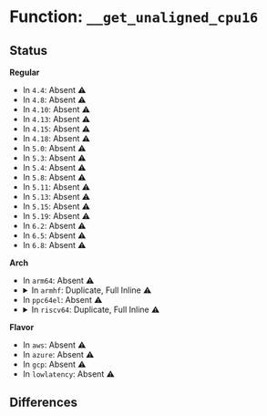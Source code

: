 # Function: <code>__get_unaligned_cpu16</code>

## Status
<b>Regular</b>
<ul>
<li>
In <code>4.4</code>: Absent ⚠️
</li>
<li>
In <code>4.8</code>: Absent ⚠️
</li>
<li>
In <code>4.10</code>: Absent ⚠️
</li>
<li>
In <code>4.13</code>: Absent ⚠️
</li>
<li>
In <code>4.15</code>: Absent ⚠️
</li>
<li>
In <code>4.18</code>: Absent ⚠️
</li>
<li>
In <code>5.0</code>: Absent ⚠️
</li>
<li>
In <code>5.3</code>: Absent ⚠️
</li>
<li>
In <code>5.4</code>: Absent ⚠️
</li>
<li>
In <code>5.8</code>: Absent ⚠️
</li>
<li>
In <code>5.11</code>: Absent ⚠️
</li>
<li>
In <code>5.13</code>: Absent ⚠️
</li>
<li>
In <code>5.15</code>: Absent ⚠️
</li>
<li>
In <code>5.19</code>: Absent ⚠️
</li>
<li>
In <code>6.2</code>: Absent ⚠️
</li>
<li>
In <code>6.5</code>: Absent ⚠️
</li>
<li>
In <code>6.8</code>: Absent ⚠️
</li>
</ul>
<b>Arch</b>
<ul>
<li>
In <code>arm64</code>: Absent ⚠️
</li>
<li>
<details>
<summary>In <code>armhf</code>: Duplicate, Full Inline ⚠️</summary>

**Collision:** Static Duplication

**Inline:** Full

**Transformation:** False

**Instances:**

```
In fs/fat/inode.c (c06aaec8)
Location: include/linux/unaligned/packed_struct.h:10
Inline: True
Inline callers:
  - fs/fat/inode.c:fat_fill_super
  - fs/fat/inode.c:fat_fill_super
  - fs/fat/inode.c:fat_fill_super
  - fs/fat/inode.c:fat_fill_super
  - fs/fat/inode.c:fat_fill_super
  - fs/fat/inode.c:fat_fill_super
```
```
In security/apparmor/policy_unpack.c (c0749278)
Location: include/linux/unaligned/packed_struct.h:10
Inline: True
Inline callers:
  - security/apparmor/policy_unpack.c:unpack_str
  - security/apparmor/policy_unpack.c:unpack_array
  - security/apparmor/policy_unpack.c:unpack_nameX
```
```
In lib/hexdump.c (c07df16c)
Location: include/linux/unaligned/packed_struct.h:10
Inline: True
Inline callers:
  - lib/hexdump.c:hex_dump_to_buffer
```
```
In lib/lzo/lzo1x_decompress_safe.c (c07f6e10)
Location: include/linux/unaligned/packed_struct.h:10
Inline: True
Inline callers:
  - lib/lzo/lzo1x_decompress_safe.c:lzo1x_decompress_safe
  - lib/lzo/lzo1x_decompress_safe.c:lzo1x_decompress_safe
  - lib/lzo/lzo1x_decompress_safe.c:lzo1x_decompress_safe
```
```
In lib/lz4/lz4_decompress.c (c07f8bc8)
Location: include/linux/unaligned/packed_struct.h:10
Inline: True
Inline callers:
  - lib/lz4/lz4_decompress.c:LZ4_decompress_fast_continue
  - lib/lz4/lz4_decompress.c:LZ4_decompress_fast_continue
  - lib/lz4/lz4_decompress.c:LZ4_decompress_safe_continue
  - lib/lz4/lz4_decompress.c:LZ4_decompress_safe_continue
  - lib/lz4/lz4_decompress.c:LZ4_decompress_fast_extDict
  - lib/lz4/lz4_decompress.c:LZ4_decompress_fast_extDict
  - lib/lz4/lz4_decompress.c:LZ4_decompress_safe_forceExtDict
  - lib/lz4/lz4_decompress.c:LZ4_decompress_safe_forceExtDict
  - lib/lz4/lz4_decompress.c:LZ4_decompress_safe_withSmallPrefix
  - lib/lz4/lz4_decompress.c:LZ4_decompress_safe_withSmallPrefix
  - lib/lz4/lz4_decompress.c:LZ4_decompress_safe_withPrefix64k
  - lib/lz4/lz4_decompress.c:LZ4_decompress_safe_withPrefix64k
  - lib/lz4/lz4_decompress.c:LZ4_decompress_fast
  - lib/lz4/lz4_decompress.c:LZ4_decompress_fast
  - lib/lz4/lz4_decompress.c:LZ4_decompress_safe_partial
  - lib/lz4/lz4_decompress.c:LZ4_decompress_safe_partial
  - lib/lz4/lz4_decompress.c:LZ4_decompress_safe
  - lib/lz4/lz4_decompress.c:LZ4_decompress_safe
```
```
In lib/zstd/huf_decompress.c (c07faf94)
Location: include/linux/unaligned/packed_struct.h:10
Inline: True
```
```
In lib/zstd/decompress.c (c080001c)
Location: include/linux/unaligned/packed_struct.h:10
Inline: True
Inline callers:
  - lib/zstd/decompress.c:ZSTD_getDictID_fromFrame
  - lib/zstd/decompress.c:ZSTD_getDictID_fromFrame
  - lib/zstd/decompress.c:ZSTD_decompressContinue
  - lib/zstd/decompress.c:ZSTD_decompressDCtx
  - lib/zstd/decompress.c:ZSTD_decompressBlock
  - lib/zstd/decompress.c:ZSTD_decompressBlock
  - lib/zstd/decompress.c:ZSTD_decompressBlock
  - lib/zstd/decompress.c:ZSTD_decompressBlock
  - lib/zstd/decompress.c:ZSTD_decodeSeqHeaders
  - lib/zstd/decompress.c:ZSTD_findDecompressedSize
  - lib/zstd/decompress.c:ZSTD_findDecompressedSize
```
```
In drivers/tty/vt/vc_screen.c (c096d0e4)
Location: include/linux/unaligned/packed_struct.h:10
Inline: True
Inline callers:
  - drivers/tty/vt/vc_screen.c:vcs_write
```
```
In drivers/ata/libata-core.c (c0a6b1d0)
Location: include/linux/unaligned/packed_struct.h:10
Inline: True
Inline callers:
  - drivers/ata/libata-core.c:ata_log_supported
```
```
In drivers/ata/libata-scsi.c (c0a72d44)
Location: include/linux/unaligned/packed_struct.h:10
Inline: True
Inline callers:
  - drivers/ata/libata-scsi.c:ata_scsi_report_zones_complete
```
```
In drivers/firmware/dmi_scan.c (c15a6990)
Location: include/linux/unaligned/packed_struct.h:10
Inline: True
Inline callers:
  - drivers/firmware/dmi_scan.c:dmi_scan_machine
  - drivers/firmware/dmi_scan.c:dmi_scan_machine
  - drivers/firmware/dmi_scan.c:save_mem_devices
  - drivers/firmware/dmi_scan.c:save_mem_devices
```
</details>
</li>
<li>
In <code>ppc64el</code>: Absent ⚠️
</li>
<li>
<details>
<summary>In <code>riscv64</code>: Duplicate, Full Inline ⚠️</summary>

**Collision:** Static Duplication

**Inline:** Full

**Transformation:** False

**Instances:**

```
In fs/fat/inode.c (ffffffe00035d766)
Location: include/linux/unaligned/packed_struct.h:10
Inline: True
Inline callers:
  - fs/fat/inode.c:fat_fill_super
  - fs/fat/inode.c:fat_fill_super
  - fs/fat/inode.c:fat_fill_super
  - fs/fat/inode.c:fat_fill_super
  - fs/fat/inode.c:fat_fill_super
  - fs/fat/inode.c:fat_fill_super
```
```
In security/apparmor/policy_unpack.c (ffffffe0003e4bd4)
Location: include/linux/unaligned/packed_struct.h:10
Inline: True
Inline callers:
  - security/apparmor/policy_unpack.c:unpack_str
  - security/apparmor/policy_unpack.c:unpack_array
  - security/apparmor/policy_unpack.c:unpack_nameX
```
```
In lib/hexdump.c (ffffffe0004662ea)
Location: include/linux/unaligned/packed_struct.h:10
Inline: True
Inline callers:
  - lib/hexdump.c:hex_dump_to_buffer
```
```
In lib/lzo/lzo1x_decompress_safe.c (ffffffe000477736)
Location: include/linux/unaligned/packed_struct.h:10
Inline: True
Inline callers:
  - lib/lzo/lzo1x_decompress_safe.c:lzo1x_decompress_safe
  - lib/lzo/lzo1x_decompress_safe.c:lzo1x_decompress_safe
  - lib/lzo/lzo1x_decompress_safe.c:lzo1x_decompress_safe
```
```
In lib/lz4/lz4_decompress.c (ffffffe000479b58)
Location: include/linux/unaligned/packed_struct.h:10
Inline: True
Inline callers:
  - lib/lz4/lz4_decompress.c:LZ4_decompress_fast_continue
  - lib/lz4/lz4_decompress.c:LZ4_decompress_fast_continue
  - lib/lz4/lz4_decompress.c:LZ4_decompress_safe_continue
  - lib/lz4/lz4_decompress.c:LZ4_decompress_safe_continue
  - lib/lz4/lz4_decompress.c:LZ4_decompress_fast_extDict
  - lib/lz4/lz4_decompress.c:LZ4_decompress_fast_extDict
  - lib/lz4/lz4_decompress.c:LZ4_decompress_safe_forceExtDict
  - lib/lz4/lz4_decompress.c:LZ4_decompress_safe_forceExtDict
  - lib/lz4/lz4_decompress.c:LZ4_decompress_safe_withSmallPrefix
  - lib/lz4/lz4_decompress.c:LZ4_decompress_safe_withSmallPrefix
  - lib/lz4/lz4_decompress.c:LZ4_decompress_safe_withPrefix64k
  - lib/lz4/lz4_decompress.c:LZ4_decompress_safe_withPrefix64k
  - lib/lz4/lz4_decompress.c:LZ4_decompress_fast
  - lib/lz4/lz4_decompress.c:LZ4_decompress_fast
  - lib/lz4/lz4_decompress.c:LZ4_decompress_safe_partial
  - lib/lz4/lz4_decompress.c:LZ4_decompress_safe_partial
  - lib/lz4/lz4_decompress.c:LZ4_decompress_safe
  - lib/lz4/lz4_decompress.c:LZ4_decompress_safe
```
```
In lib/zstd/huf_decompress.c (ffffffe00047c6c8)
Location: include/linux/unaligned/packed_struct.h:10
Inline: True
```
```
In lib/zstd/decompress.c (ffffffe00048326e)
Location: include/linux/unaligned/packed_struct.h:10
Inline: True
Inline callers:
  - lib/zstd/decompress.c:ZSTD_getDictID_fromFrame
  - lib/zstd/decompress.c:ZSTD_getDictID_fromFrame
  - lib/zstd/decompress.c:ZSTD_decompressContinue
  - lib/zstd/decompress.c:ZSTD_decompressDCtx
  - lib/zstd/decompress.c:ZSTD_decompressBlock
  - lib/zstd/decompress.c:ZSTD_decompressBlock
  - lib/zstd/decompress.c:ZSTD_decompressBlock
  - lib/zstd/decompress.c:ZSTD_decompressBlock
  - lib/zstd/decompress.c:ZSTD_decodeSeqHeaders
  - lib/zstd/decompress.c:ZSTD_findDecompressedSize
  - lib/zstd/decompress.c:ZSTD_findDecompressedSize
```
```
In drivers/tty/vt/vc_screen.c (ffffffe00053cde2)
Location: include/linux/unaligned/packed_struct.h:10
Inline: True
Inline callers:
  - drivers/tty/vt/vc_screen.c:vcs_write
```
```
In drivers/ata/libata-core.c (ffffffe0005fb6ba)
Location: include/linux/unaligned/packed_struct.h:10
Inline: True
Inline callers:
  - drivers/ata/libata-core.c:ata_log_supported
```
```
In drivers/ata/libata-scsi.c (ffffffe000602c9a)
Location: include/linux/unaligned/packed_struct.h:10
Inline: True
Inline callers:
  - drivers/ata/libata-scsi.c:ata_scsi_report_zones_complete
```
```
In lib/siphash.c (ffffffe0008bc14e)
Location: include/linux/unaligned/packed_struct.h:10
Inline: True
Inline callers:
  - lib/siphash.c:__hsiphash_unaligned
  - lib/siphash.c:__siphash_unaligned
```
</details>
</li>
</ul>
<b>Flavor</b>
<ul>
<li>
In <code>aws</code>: Absent ⚠️
</li>
<li>
In <code>azure</code>: Absent ⚠️
</li>
<li>
In <code>gcp</code>: Absent ⚠️
</li>
<li>
In <code>lowlatency</code>: Absent ⚠️
</li>
</ul>

## Differences
